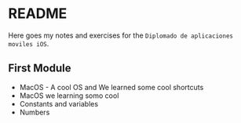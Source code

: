 # README

Here goes my notes and exercises for the `Diplomado de aplicaciones moviles iOS`. 


## First Module


- MacOS - A cool OS and We learned some cool shortcuts  
- MacOS  we learning somo cool 
- Constants and variables
- Numbers





